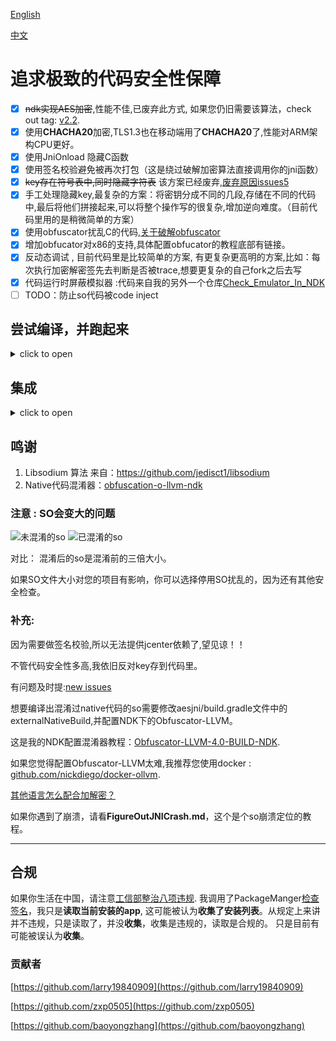 [English](https://github.com/BruceWind/AESJniEncrypt/blob/master/README.md)

[中文](https://github.com/BruceWind/AESJniEncrypt/blob/master/README_zh.md)

# 追求极致的代码安全性保障 
- [x] ~~ndk实现AES加密~~,性能不佳,已废弃此方式, 如果您仍旧需要该算法，check out tag: [v2.2](https://github.com/BruceWind/AESJniEncrypt/releases/tag/v2.2).
- [x] 使用**CHACHA20**加密,TLS1.3也在移动端用了**CHACHA20**了,性能对ARM架构CPU更好。
- [x] 使用JniOnload 隐藏C函数
- [x] 使用签名校验避免被再次打包（这是绕过破解加密算法直接调用你的jni函数）
- [x] ~~key存在符号表中,同时隐藏字符表~~ 该方案已经废弃,[废弃原因issues5](https://github.com/weizongwei5/AESJniEncrypt/issues/5)
- [x] 手工处理隐藏key,最复杂的方案：将密钥分成不同的几段,存储在不同的代码中,最后将他们拼接起来,可以将整个操作写的很复杂,增加逆向难度。（目前代码里用的是稍微简单的方案）
- [x] 使用obfuscator扰乱C的代码,[关于破解obfuscator](https://blog.quarkslab.com/deobfuscation-recovering-an-ollvm-protected-program.html)
- [x]  增加obfucator对x86的支持,具体配置obfucator的教程底部有链接。
- [x] 反动态调试 , 目前代码里是比较简单的方案, 有更复杂更高明的方案,比如：每次执行加密解密签先去判断是否被trace,想要更复杂的自己fork之后去写
- [x] 代码运行时屏蔽模拟器 :代码来自我的另外一个仓库[Check_Emulator_In_NDK](https://github.com/Scavenges/Check_Emulator_In_NDK)
- [ ] TODO：防止so代码被code inject

## 尝试编译，并跑起来
<details>
<summary>click to open</summary>
1.准备：

运行这个shell :

aesjni/src/main/jni/build_libsodium_for_all_android_abi.sh

2.打开AS运行app，从adb/AS里看日志。 
</details>
    
## 集成

<details>
<summary>click to open</summary>
a.先配置local.properties中ndk.dir 要求使用ndk版本必须11-13b,新版本ndk没有测试过,或许不能编译通过。

b.集成到项目中请修改类名方法名,不要暴露加密算法,自行修改key存储到代码里的方案.

b.1. 生成 chacha20 key: 
    
run `test_in_exexutaing.sh`,然后请看logcat. 我用C语言随机生成的key & nonce会显示出来. 你需要粘贴到 **JNIEntry.c**.

c.生成和修改签名.

**c.1.生成keystore**

```shell script
# my generate record:
mkdir keystore
cd keystore/
keytool -genkey -alias client1 -keypass 123456 -keyalg RSA -keysize 1024 -validity 365 -storetype PKCS12 -keystore ./androidyuan.keystore
```

**c.2.用java取得当前keystore的hash值,并修改native代码中的包名和hash**

    用[getSignature()](https://github.com/BruceWind/AESJniEncrypt/blob/519a4f16ee0a61b05f8dd41419e3fe61836ee5c7/aesjni/src/main/java/com/androidyuan/aesjni/SignatureTool.java#L26)打log取出之后,然后写入到C文件中,重新build项目。
    
  集成到自己项目中请先修改`check_signature.h`中的keystore hashcode和包名。
  
</details>

## 鸣谢

1. Libsodium 算法 来自：https://github.com/jedisct1/libsodium
2. Native代码混淆器：[obfuscation-o-llvm-ndk](https://fuzion24.github.io/android/obfuscation/ndk/llvm/o-llvm/2014/07/27/android-obfuscation-o-llvm-ndk)





### 注意 : SO会变大的问题

![未混淆的so](https://github.com/weizongwei5/AESJniEncrypt/raw/master/img/unobfscator_debugapk.png)
![已混淆的so](https://github.com/weizongwei5/AESJniEncrypt/raw/master/img/obfscator_screen.png)

对比： 混淆后的so是混淆前的三倍大小。

如果SO文件大小对您的项目有影响，你可以选择停用SO扰乱的，因为还有其他安全检查。

### 补充:
因为需要做签名校验,所以无法提供jcenter依赖了,望见谅！！

不管代码安全性多高,我依旧反对key存到代码里。

有问题及时提:[new issues](https://github.com/weizongwei5/AESJniEncrypt/issues/new)

想要编译出混淆过native代码的so需要修改aesjni/build.gradle文件中的externalNativeBuild,并配置NDK下的Obfuscator-LLVM。

这是我的NDK配置混淆器教程：[Obfuscator-LLVM-4.0-BUILD-NDK](https://github.com/weizongwei5/Obfuscator-LLVM-4.0-BUILD-NDK).


如果您觉得配置Obfuscator-LLVM太难,我推荐您使用docker : [github.com/nickdiego/docker-ollvm](https://github.com/nickdiego/docker-ollvm).

[其他语言怎么配合加解密？](https://github.com/weizongwei5/AESJniEncrypt/issues/8)

如果你遇到了崩溃，请看**FigureOutJNICrash.md**，这个是个so崩溃定位的教程。

-------------------

## 合规
如果你生活在中国，请注意[工信部整治八项违规](http://www.miit.gov.cn/n1146295/n7281315/c7507241/part/7507297.docx).
我调用了PackageManger[检查签名](https://github.com/BruceWind/AESJniEncrypt/blob/master/aesjni/src/main/cpp/check_emulator.c#L43)，我只是**读取当前安装的app**, 这可能被认为**收集了安装列表**。从规定上来讲并不违规，只是读取了，并没**收集**，收集是违规的，读取是合规的。
只是目前有可能被误认为**收集**。


### 贡献者

[https://github.com/larry19840909](https://github.com/larry19840909)

[https://github.com/zxp0505](https://github.com/zxp0505)

[https://github.com/baoyongzhang](https://github.com/baoyongzhang)
